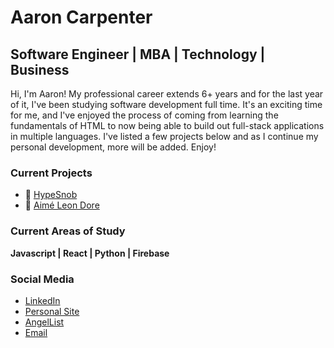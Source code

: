 # Aaron Carpenter

## Software Engineer | MBA | Technology | Business

Hi, I'm Aaron! My professional career extends 6+ years and for the last year of it, I've been studying software development full time. It's an exciting time for me, and I've enjoyed the process of coming from learning the fundamentals of HTML to now being able to build out full-stack applications in multiple languages. I've listed a few projects below and as I continue my personal development, more will be added. Enjoy!

### Current Projects
* :athletic_shoe: [HypeSnob](https://hypesnob.herokuapp.com)
* :tshirt: [Aimé Leon Dore](https://app-academy-capstone-project.web.app/)

### Current Areas of Study
**Javascript | React | Python | Firebase**

### Social Media
* [LinkedIn](http://linkedin.com/in/aaronkcarpenter)
* [Personal Site](http://aaronkcarpenter.github.io)
* [AngelList](https://angel.co/u/aaron-carpenter-4)
* [Email](mailto:aaronkcarpenter@gmail.com)

